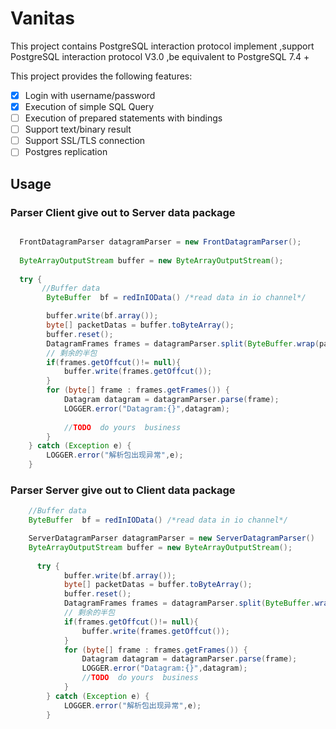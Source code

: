 # Vanitas

This project contains PostgreSQL interaction protocol implement
,support PostgreSQL interaction protocol V3.0 ,be equivalent to PostgreSQL 7.4 + 


This project provides the following features:



- [x] Login with username/password
- [x] Execution of simple SQL Query
- [ ] Execution of prepared statements with bindings 
- [ ] Support text/binary result
- [ ] Support SSL/TLS connection
- [ ] Postgres  replication

## Usage

### Parser Client give out to Server data package

```java

  FrontDatagramParser datagramParser = new FrontDatagramParser();
  
  ByteArrayOutputStream buffer = new ByteArrayOutputStream();
  
  try {
       //Buffer data 
        ByteBuffer  bf = redInIOData() /*read data in io channel*/

        buffer.write(bf.array());
        byte[] packetDatas = buffer.toByteArray();
        buffer.reset();
        DatagramFrames frames = datagramParser.split(ByteBuffer.wrap(packetDatas), 0);
        // 剩余的半包
        if(frames.getOffcut()!= null){
            buffer.write(frames.getOffcut());
        }
        for (byte[] frame : frames.getFrames()) {
            Datagram datagram = datagramParser.parse(frame);
            LOGGER.error("Datagram:{}",datagram);
          
            //TODO  do yours  business
        }
    } catch (Exception e) {
        LOGGER.error("解析包出现异常",e);
    }

```


### Parser Server give out to Client data package
```java
    //Buffer data 
    ByteBuffer  bf = redInIOData() /*read data in io channel*/

    ServerDatagramParser datagramParser = new ServerDatagramParser()
    ByteArrayOutputStream buffer = new ByteArrayOutputStream();
      
      try {
            buffer.write(bf.array());
            byte[] packetDatas = buffer.toByteArray();
            buffer.reset();
            DatagramFrames frames = datagramParser.split(ByteBuffer.wrap(packetDatas), 0);
            // 剩余的半包
            if(frames.getOffcut()!= null){
                buffer.write(frames.getOffcut());
            }
            for (byte[] frame : frames.getFrames()) {
                Datagram datagram = datagramParser.parse(frame);
                LOGGER.error("Datagram:{}",datagram);
                //TODO  do yours  business
            }
        } catch (Exception e) {
            LOGGER.error("解析包出现异常",e);
        }

```